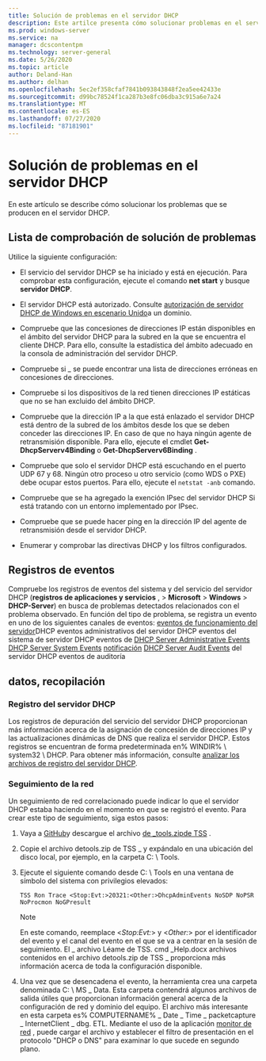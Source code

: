 ```yaml
---
title: Solución de problemas en el servidor DHCP
description: Este artilce presenta cómo solucionar problemas en el servidor DHCP y recopilar datos.
ms.prod: windows-server
ms.service: na
manager: dcscontentpm
ms.technology: server-general
ms.date: 5/26/2020
ms.topic: article
author: Deland-Han
ms.author: delhan
ms.openlocfilehash: 5ec2ef358cfaf7841b093843848f2ea5ee42433e
ms.sourcegitcommit: d99bc78524f1ca287b3e8fc06dba3c915a6e7a24
ms.translationtype: MT
ms.contentlocale: es-ES
ms.lasthandoff: 07/27/2020
ms.locfileid: "87181901"
---
```

# <a name="troubleshoot-problems-on-the-dhcp-server"></a>Solución de problemas en el servidor DHCP

En este artículo se describe cómo solucionar los problemas que se producen en el servidor DHCP.

## <a name="troubleshooting-checklist"></a>Lista de comprobación de solución de problemas

Utilice la siguiente configuración:

  - El servicio del servidor DHCP se ha iniciado y está en ejecución. Para comprobar esta configuración, ejecute el comando **net start** y busque **servidor DHCP**.

  - El servidor DHCP está autorizado. Consulte [autorización de servidor DHCP de Windows en escenario Unido](https://docs.microsoft.com/openspecs/windows_protocols/ms-dhcpe/56f8870b-a7c1-4db1-8a86-f69079fe5077)a un dominio.

  - Compruebe que las concesiones de direcciones IP están disponibles en el ámbito del servidor DHCP para la subred en la que se encuentra el cliente DHCP. Para ello, consulte la estadística del ámbito adecuado en la consola de administración del servidor DHCP.

  - Compruebe si \_ se puede encontrar una lista de direcciones erróneas en concesiones de direcciones.

  - Compruebe si los dispositivos de la red tienen direcciones IP estáticas que no se han excluido del ámbito DHCP.

  - Compruebe que la dirección IP a la que está enlazado el servidor DHCP está dentro de la subred de los ámbitos desde los que se deben conceder las direcciones IP. En caso de que no haya ningún agente de retransmisión disponible. Para ello, ejecute el cmdlet **Get-DhcpServerv4Binding** o **Get-DhcpServerv6Binding** .

  - Compruebe que solo el servidor DHCP está escuchando en el puerto UDP 67 y 68. Ningún otro proceso u otro servicio (como WDS o PXE) debe ocupar estos puertos. Para ello, ejecute el `netstat -anb` comando.

  - Compruebe que se ha agregado la exención IPsec del servidor DHCP Si está tratando con un entorno implementado por IPsec.

  - Compruebe que se puede hacer ping en la dirección IP del agente de retransmisión desde el servidor DHCP.

  - Enumerar y comprobar las directivas DHCP y los filtros configurados.

## <a name="event-logs"></a>Registros de eventos

Compruebe los registros de eventos del sistema y del servicio del servidor DHCP (**registros de aplicaciones y servicios** , \> **Microsoft** \> **Windows** \> **DHCP-Server**) en busca de problemas detectados relacionados con el problema observado.
En función del tipo de problema, se registra un evento en uno de los siguientes canales de eventos: [eventos de funcionamiento del servidor](/previous-versions/windows/it-pro/windows-server-2012-r2-and-2012/dn800668\(v=ws.11\))DHCP eventos administrativos del servidor DHCP eventos del sistema de servidor DHCP eventos de 
 [DHCP Server Administrative Events](/previous-versions/windows/it-pro/windows-server-2012-r2-and-2012/dn800668\(v=ws.11\)) 
 [DHCP Server System Events](/previous-versions/windows/it-pro/windows-server-2012-r2-and-2012/dn800668\(v=ws.11\)) 
 [notificación](/previous-versions/windows/it-pro/windows-server-2012-r2-and-2012/dn800668\(v=ws.11\)) 
 [DHCP Server Audit Events](/previous-versions/windows/it-pro/windows-server-2012-r2-and-2012/dn800668\(v=ws.11\)) del servidor DHCP eventos de auditoría

## <a name="data-collection"></a>datos, recopilación

### <a name="dhcp-server-log"></a>Registro del servidor DHCP

Los registros de depuración del servicio del servidor DHCP proporcionan más información acerca de la asignación de concesión de direcciones IP y las actualizaciones dinámicas de DNS que realiza el servidor DHCP. Estos registros se encuentran de forma predeterminada en% WINDIR% \\ system32 \\ DHCP.
Para obtener más información, consulte [analizar los archivos de registro del servidor DHCP](/previous-versions/windows/it-pro/windows-server-2008-R2-and-2008/dd183591\(v=ws.10\)).

### <a name="network-trace"></a>Seguimiento de la red

Un seguimiento de red correlacionado puede indicar lo que el servidor DHCP estaba haciendo en el momento en que se registró el evento. Para crear este tipo de seguimiento, siga estos pasos:

1.  Vaya a [GitHub](https://github.com/CSS-Windows/WindowsDiag/tree/master/ALL/TSS)y descargue el archivo [de \_tools.zipde TSS](https://github.com/CSS-Windows/WindowsDiag/blob/master/ALL/TSS/tss_tools.zip) .

2.  Copie el archivo detools.zip de TSS \_ y expándalo en una ubicación del disco local, por ejemplo, en la carpeta C: \\ Tools.

3.  Ejecute el siguiente comando desde C: \\ Tools en una ventana de símbolo del sistema con privilegios elevados:
    ```console
    TSS Ron Trace <Stop:Evt:>20321:<Other:>DhcpAdminEvents NoSDP NoPSR NoProcmon NoGPresult
    ```

    >[!Note]
    >En este comando, reemplace \<*Stop:Evt:*\> y \<*Other:*\> por el identificador del evento y el canal del evento en el que se va a centrar en la sesión de seguimiento.
    >El \_ archivo Léame de TSS. cmd \_Help.docx archivos contenidos en el archivo detools.zip de TSS \_ proporciona más información acerca de toda la configuración disponible.

4.  Una vez que se desencadena el evento, la herramienta crea una carpeta denominada C: \\ MS \_ Data. Esta carpeta contendrá algunos archivos de salida útiles que proporcionan información general acerca de la configuración de red y dominio del equipo.
    El archivo más interesante en esta carpeta es% COMPUTERNAME% \_ Date \_ Time \_ packetcapture \_ InternetClient \_ dbg. ETL.
    Mediante el uso de la aplicación [monitor de red](https://www.microsoft.com/download/4865) , puede cargar el archivo y establecer el filtro de presentación en el protocolo "DHCP o DNS" para examinar lo que sucede en segundo plano.
